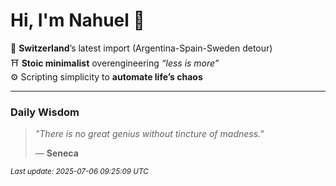 # Hi, I'm Nahuel :tiger:

📍 **Switzerland**’s latest import (Argentina-Spain-Sweden detour)  
⛩️ **Stoic minimalist** overengineering *“less is more”*  
⚙️ Scripting simplicity to **automate life’s chaos**

---

### Daily Wisdom
> _"There is no great genius without tincture of madness."_  
>
> — **Seneca**

<sub>*Last update: 2025-07-06 09:25:09 UTC*</sub>


